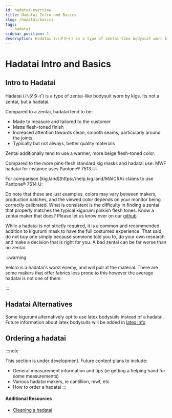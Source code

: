 ```yaml
---
id: hadatai-overview
title: Hadatai Intro and Basics
slug: /hadatai/basics
tags:
  - hadatai
sidebar_position: 1
description: Hadatai (ハダタイ) is a type of zentai-like bodysuit worn by kigs. To learn more about hadatai, read our guide.
---
```


# Hadatai Intro and Basics

## Intro to Hadatai
Hadatai (ハダタイ) is a type of zentai-like bodysuit worn by kigs. Its not a zentai, but a hadatai.

Compared to a zentai, hadatai tend to be:

- Made to measure and tailored to the customer
- Matte flesh-toned finish
- Increased attention towards clean, smooth seams, particularly around the joints.
- Typically but not always, better quality materials

Zentai additionally tend to use a warmer, more beige flesh-toned color:

<div
  style={{width: "50px", height: "50px", backgroundColor: "#C69653", display: "inline-block"}}
></div>

Compared to the more pink-flesh standard kig masks and hadatai use:
MWF hadatai for instance uses Pantone® 7513 U:
<div
  style={{width: "50px", height: "50px", backgroundColor: "lab(78.99% 15.06 8.60)", display: "inline-block"}}
></div>
For comparison [kig.land](https://help.kig.land/MAICRA) claims to use Pantone® 7514 U: 
<div
  style={{width: "50px", height: "50px", backgroundColor: "lab(73.18% 16.01 13.39)", display: "inline-block"}}
></div>

Do note that these are just examples, colors may vary between makers, production batches, and the viewed color depends on your monitor being correctly calibrated.
What is consistent is the difficulty in finding a zentai that properly matches the typical kigurumi pinkish flesh tones.
Know a zentai maker that does? Please let us know over on our [github](https://github.com/kigwiki/kigwiki/issues)


While a hadatai is not strictly required, it is a common and recommended addition to kigurumi mask to have the full costumed experience. That said, do not buy one simply because someone told you to, do your own research and make a decision that is right for you. A bad zentai can be far worse than no zentai.

:::warning

Velcro is a hadatai's worst enemy, and will pull at the material. There are some makers that offer fabrics less prone to this however the average hadatai is not one of them.

:::


## Hadatai Alternatives

Some kigurumi alternatively opt to use latex bodysuits instead of a hadatai. Future information about latex bodysuits will be added in [latex info](/hadatai/latex-info)

## Ordering a hadatai

:::note

This section is under development. Future content plans to include:

- General measurement information and tips (ie getting a helping hand for some measurements)
- Various hadatai makers, ie cantillion, mwf, etc
- How to order a hadatai
:::


#### Additional Resources

- [Cleaning a hadatai](/hadatai/cleaning-a-hadatai)

